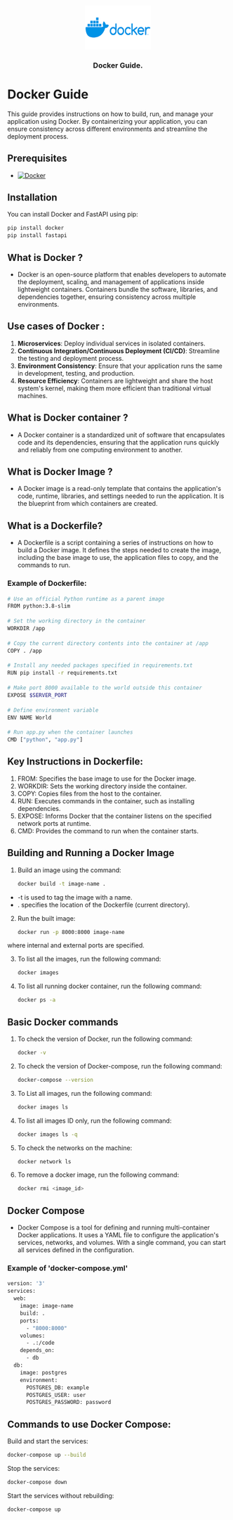 <!--nginx logo -->
<br />
<div align="center">
   <img src="docker.png" alt="Logo" width="150" height="100">

<h3 align="center">Docker Guide.</h3>
</div>

# Docker Guide
This guide provides instructions on how to build, run, and manage your application using Docker. By containerizing your application, you can ensure consistency across different environments and streamline the deployment process.

## Prerequisites

* [![Docker][Docker]][Docker-url]

## Installation
You can install Docker and FastAPI using pip:
```bash
pip install docker
pip install fastapi
```

## What is Docker ?
- Docker is an open-source platform that enables developers to automate the deployment, scaling, and management of applications inside lightweight containers. Containers bundle the software, libraries, and dependencies together, ensuring consistency across multiple environments.


## Use cases of Docker :
1. **Microservices**: Deploy individual services in isolated containers.
2. **Continuous Integration/Continuous Deployment (CI/CD)**: Streamline the testing and deployment process.
3. **Environment Consistency**: Ensure that your application runs the same in development, testing, and production.
4. **Resource Efficiency**: Containers are lightweight and share the host system's kernel, making them more efficient than traditional virtual machines.


## What is Docker container ?
- A Docker container is a standardized unit of software that encapsulates code and its dependencies, ensuring that the application runs quickly and reliably from one computing environment to another.

## What is Docker Image ?
- A Docker image is a read-only template that contains the application's code, runtime, libraries, and settings needed to run the application. It is the blueprint from which containers are created.

## What is a Dockerfile?
- A Dockerfile is a script containing a series of instructions on how to build a Docker image. It defines the steps needed to create the image, including the base image to use, the application files to copy, and the commands to run.

### Example of Dockerfile:
```bash
# Use an official Python runtime as a parent image
FROM python:3.8-slim

# Set the working directory in the container
WORKDIR /app

# Copy the current directory contents into the container at /app
COPY . /app

# Install any needed packages specified in requirements.txt
RUN pip install -r requirements.txt

# Make port 8000 available to the world outside this container
EXPOSE $SERVER_PORT

# Define environment variable
ENV NAME World

# Run app.py when the container launches
CMD ["python", "app.py"]
```

## Key Instructions in Dockerfile:
1. FROM: Specifies the base image to use for the Docker image.
2. WORKDIR: Sets the working directory inside the container.
3. COPY: Copies files from the host to the container.
4. RUN: Executes commands in the container, such as installing dependencies.
5. EXPOSE: Informs Docker that the container listens on the specified network ports at runtime.
6. CMD: Provides the command to run when the container starts.

## Building and Running a Docker Image
1. Build an image using the command:
    ```bash
    docker build -t image-name .
    ```
- -t is used to tag the image with a name.
- . specifies the location of the Dockerfile (current directory).

2. Run the built image:
    ```bash
    docker run -p 8000:8000 image-name
    ```
where internal and external ports are specified.

3. To list all the images, run the following command:
    ```bash
    docker images
    ```

4. To list all running docker container, run the following command:
    ```bash
    docker ps -a
    ```

## Basic Docker commands
1. To check the version of Docker, run the following command:
    ```bash
    docker -v
    ```

2. To check the version of Docker-compose, run the following command:
    ```bash
    docker-compose --version
    ```

3. To List all images, run the following command:
    ```bash
    docker images ls
    ```

4. To list all images ID only, run the following command:
    ```bash
    docker images ls -q
    ```

5. To check the networks on the machine:
    ```bash
    docker network ls
    ```

6. To remove a docker image, run the following command:
    ```bash
    docker rmi <image_id>
    ```

## Docker Compose
- Docker Compose is a tool for defining and running multi-container Docker applications. It uses a YAML file to configure the application's services, networks, and volumes. With a single command, you can start all services defined in the configuration.

### Example of 'docker-compose.yml'
```bash
version: '3'
services:
  web:
    image: image-name
    build: .
    ports:
      - "8000:8000"
    volumes:
      - .:/code
    depends_on:
      - db
  db:
    image: postgres
    environment:
      POSTGRES_DB: example
      POSTGRES_USER: user
      POSTGRES_PASSWORD: password

```

## Commands to use Docker Compose:
Build and start the services:
```bash
docker-compose up --build
```

Stop the services:
```bash
docker-compose down
```

Start the services without rebuilding:
```bash
docker-compose up
```

[Docker]: https://img.shields.io/badge/docker-%230db7ed.svg?style=for-the-badge&logo=docker&logoColor=white
[Docker-url]: https://docs.docker.com/